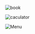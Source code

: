 ![book](https://github.com/user-attachments/assets/ac46759e-f833-4311-bf2c-9c0250c580e1)


![caculator](https://github.com/user-attachments/assets/49438858-4c11-41a6-b62f-b89efa3d4474)

![Menu](https://github.com/user-attachments/assets/14a8dc9d-8c37-46a6-98e9-f55bad83e4f4)
